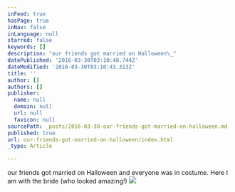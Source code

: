 ```yaml
---
inFeed: true
hasPage: true
inNav: false
inLanguage: null
starred: false
keywords: []
description: "our friends got married on Halloween\_"
datePublished: '2016-03-30T03:10:48.744Z'
dateModified: '2016-03-30T03:10:43.313Z'
title: ''
author: []
authors: []
publisher:
  name: null
  domain: null
  url: null
  favicon: null
sourcePath: _posts/2016-03-30-our-friends-got-married-on-halloween.md
published: true
url: our-friends-got-married-on-halloween/index.html
_type: Article

---
```

our friends got married on Halloween and everyone was in costume. Here I am with the bride (who looked amazing!)
![](https://the-grid-user-content.s3-us-west-2.amazonaws.com/86139182-c150-43d0-bf48-777b79ca61d3.jpg)
